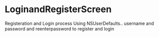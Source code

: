 # LoginandRegisterScreen
Registeration and Login process Using NSUserDefaults.. 
username and password and reenterpassword to register and login 
